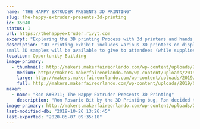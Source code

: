 ```yaml
---
name: "THE HAPPY EXTRUDER PRESENTS 3D PRINTING"
slug: the-happy-extruder-presents-3d-printing
id: 35040
status: 1
url: https://thehappyextruder.rivyt.com
excerpt: "Exploring the 3D printing Process with 3d printers and hands on examples of items 3D printed. Explanation of how a 3D printer works and its individual components."
description: "3D Printing exhibit includes various 3D printers on display printing 3D objects. 3D Printed objects showing the various capabilities of a 3D printer.
small 3D samples will be available to give to attendees (while supplies last). Questions will be answered regarding the 3D printing craft."
location: Opportunity Building
image-primary:
  - thumbnail: http://makers.makerfaireorlando.com/wp-content/uploads/2019/07/20181110_103204-150x150.jpg
    medium: http://makers.makerfaireorlando.com/wp-content/uploads/2019/07/20181110_103204-300x225.jpg
    large: http://makers.makerfaireorlando.com/wp-content/uploads/2019/07/20181110_103204-1024x768.jpg
    full: http://makers.makerfaireorlando.com/wp-content/uploads/2019/07/20181110_103204.jpg
maker:
  - name: "Ron &#8211; The Happy Extruder Presents 3D Printing"
    description: "Ron Rosario Bit by the 3D Printing bug, Ron decided to take the plunge. Once he found out how great the 3D Printing community was, he set out on a quest to give back to the community. With a background in DIY and hands on projects, 3D Printing was just the next step in being able to create whatever came to mind."
image-primary: http://makers.makerfaireorlando.com/wp-content/uploads/2018/07/Screen-Shot-2018-07-24-at-6.09.37-PM-555x1024.png
last-modified-db: "2019-10-26 13:26:45"
last-exported: "2020-05-07 09:35:10"
---
```

